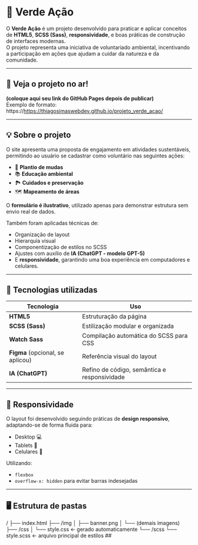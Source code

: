 # 🌱 Verde Ação

O **Verde Ação** é um projeto desenvolvido para praticar e aplicar conceitos de **HTML5**, **SCSS (Sass)**, **responsividade**, e boas práticas de construção de interfaces modernas.  
O projeto representa uma iniciativa de voluntariado ambiental, incentivando a participação em ações que ajudam a cuidar da natureza e da comunidade.

---

## 🔗 Veja o projeto no ar!
**(coloque aqui seu link do GitHub Pages depois de publicar)**  
Exemplo de formato:  
https://https://thiagosimaswebdev.github.io/projeto_verde_acao/

---

## 💡 Sobre o projeto

O site apresenta uma proposta de engajamento em atividades sustentáveis, permitindo ao usuário se cadastrar como voluntário nas seguintes ações:

- 🌳 **Plantio de mudas**
- 📚 **Educação ambiental**
- 🏞️ **Cuidados e preservação**
- 🗺️ **Mapeamento de áreas**

O **formulário é ilustrativo**, utilizado apenas para demonstrar estrutura sem envio real de dados.

Também foram aplicadas técnicas de:

- Organização de layout
- Hierarquia visual
- Componentização de estilos no SCSS
- Ajustes com auxílio de **IA (ChatGPT - modelo GPT-5)**
- E **responsividade**, garantindo uma boa experiência em computadores e celulares.

---

## 🧩 Tecnologias utilizadas

| Tecnologia | Uso |
|-----------|-----|
| **HTML5** | Estruturação da página |
| **SCSS (Sass)** | Estilização modular e organizada |
| **Watch Sass** | Compilação automática do SCSS para CSS |
| **Figma** (opcional, se aplicou) | Referência visual do layout |
| **IA (ChatGPT)** | Refino de código, semântica e responsividade |

---

## 📱 Responsividade

O layout foi desenvolvido seguindo práticas de **design responsivo**, adaptando-se de forma fluida para:

- Desktop 💻
- Tablets 📘
- Celulares 📱

Utilizando:

- `flexbox`
- `overflow-x: hidden` para evitar barras indesejadas

---

## 🖥️ Estrutura de pastas
/
├── index.html
├── /img
│ ├── banner.png
│ └── (demais imagens)
├── /css
│ └── style.css ← gerado automaticamente
└── /scss
└── style.scss ← arquivo principal de estilos ##
